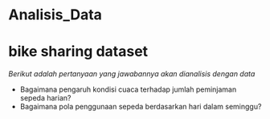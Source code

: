 Analisis_Data
==
bike sharing dataset
==
*Berikut adalah pertanyaan yang jawabannya akan dianalisis dengan data*
- Bagaimana pengaruh kondisi cuaca terhadap jumlah peminjaman sepeda harian?
- Bagaimana pola penggunaan sepeda berdasarkan hari dalam seminggu?
